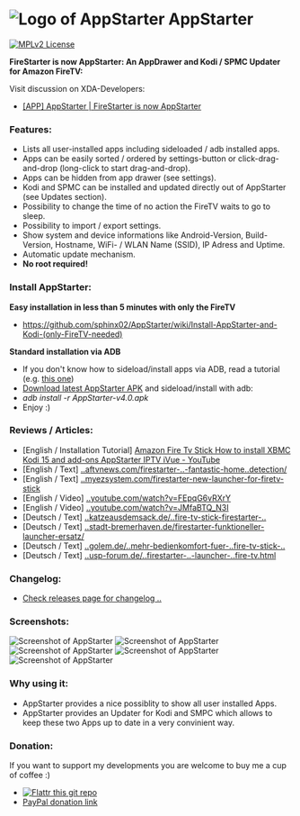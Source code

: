 ![Logo of AppStarter](https://raw.githubusercontent.com/sphinx02/AppStarter/master/Screenshots/firestarter-logo_small.png "Logo of AppStarter") AppStarter
=========

[![MPLv2 License](http://img.shields.io/badge/license-MPLv2-blue.svg?style=flat-square)](https://www.mozilla.org/MPL/2.0/)

__FireStarter is now AppStarter: An AppDrawer and Kodi / SPMC Updater for Amazon FireTV:__

Visit discussion on XDA-Developers: 
 * <a href="http://forum.xda-developers.com/fire-tv/themes-apps/app-root-home-launcher-replacement-app-t3118135" target="_blank">[APP] AppStarter | FireStarter is now AppStarter</a>

### Features:
 
 * Lists all user-installed apps including sideloaded / adb installed apps.
 * Apps can be easily sorted / ordered by settings-button or click-drag-and-drop (long-click to start drag-and-drop).
 * Apps can be hidden from app drawer (see settings).
 * Kodi and SPMC can be installed and updated directly out of AppStarter (see Updates section).
 * Possibility to change the time of no action the FireTV waits to go to sleep.
 * Possibility to import / export settings.
 * Show system and device informations like Android-Version, Build-Version, Hostname, WiFi- / WLAN Name (SSID), IP Adress and Uptime.
 * Automatic update mechanism.
 * __No root required!__

### Install AppStarter:

__Easy installation in less than 5 minutes with only the FireTV__
 * https://github.com/sphinx02/AppStarter/wiki/Install-AppStarter-and-Kodi-(only-FireTV-needed)

__Standard installation via ADB__
 * If you don't know how to sideload/install apps via ADB, read a tutorial (e.g. <a href="http://kodi.wiki/view/HOW-TO:Install_Kodi_on_Fire_TV" target="_blank">this one</a>)
 * <a href="https://github.com/sphinx02/AppStarter/releases" target="_blank">Download latest AppStarter APK</a> and sideload/install with adb: 
 * _adb install -r AppStarter-v4.0.apk_
 * Enjoy :)
 
### Reviews / Articles:
 * [English / Installation Tutorial] <a href="https://www.youtube.com/watch?v=8_gkSeGBJP4" target="_blank">Amazon Fire Tv Stick How to install XBMC Kodi 15 and add-ons AppStarter IPTV iVue - YouTube</a>
 * [English /  Text] <a href="http://www.aftvnews.com/firestarter-is-a-non-root-launcher-replacement-with-fantastic-home-button-detection/" target="_blank">..aftvnews.com/firestarter-..-fantastic-home..detection/</a>
 * [English /  Text] <a href="http://myezsystem.com/firestarter-new-launcher-for-firetv-stick" target="_blank">..myezsystem.com/firestarter-new-launcher-for-firetv-stick</a>
 * [English / Video] <a href="https://www.youtube.com/watch?v=FEpqG6vRXrY" target="_blank">..youtube.com/watch?v=FEpqG6vRXrY</a>
 * [English / Video] <a href="https://www.youtube.com/watch?v=JMfaBTQ_N3I" target="_blank">..youtube.com/watch?v=JMfaBTQ_N3I</a>
 * [Deutsch /  Text] <a href="http://www.katzeausdemsack.de/2015/06/12/fire-tv-stick-firestarter-alternativer-launcher-ermoeglicht-belegung-der-home-taste/" target="_blank">..katzeausdemsack.de/..fire-tv-stick-firestarter-..</a>
 * [Deutsch /  Text] <a href="http://stadt-bremerhaven.de/firestarter-funktioneller-launcher-ersatz/" target="_blank">..stadt-bremerhaven.de/firestarter-funktioneller-launcher-ersatz/</a>
 * [Deutsch /  Text] <a href="http://www.golem.de/news/fire-starter-angeschaut-mehr-bedienkomfort-fuer-fire-tv-und-fire-tv-stick-1506-114626.html" target="_blank">..golem.de/..mehr-bedienkomfort-fuer-..fire-tv-stick-..</a>
 * [Deutsch /  Text] <a href="http://www.usp-forum.de/artikel-ratgeber/9513-firestarter-neue-alternative-launcher-f-r-amazon-fire-tv.html" target="_blank">..usp-forum.de/..firestarter-..-launcher-..fire-tv.html</a>
 
### Changelog:
 * [Check releases page for changelog ..](https://github.com/sphinx02/AppStarter/releases)

### Screenshots:

![Screenshot of AppStarter](https://raw.githubusercontent.com/sphinx02/AppStarter/master/Screenshots/firestarter_screenshot_01.png "Screenshot of AppStarter")
![Screenshot of AppStarter](https://raw.githubusercontent.com/sphinx02/AppStarter/master/Screenshots/firestarter_screenshot_02.png "Screenshot of AppStarter")
![Screenshot of AppStarter](https://raw.githubusercontent.com/sphinx02/AppStarter/master/Screenshots/firestarter_screenshot_03.png "Screenshot of AppStarter")
![Screenshot of AppStarter](https://raw.githubusercontent.com/sphinx02/AppStarter/master/Screenshots/firestarter_screenshot_04.png "Screenshot of AppStarter")
![Screenshot of AppStarter](https://raw.githubusercontent.com/sphinx02/AppStarter/master/Screenshots/firestarter_screenshot_05.png "Screenshot of AppStarter")

### Why using it:
 * AppStarter provides a nice possiblity to show all user installed Apps.
 * AppStarter provides an Updater for Kodi and SMPC which allows to keep these two Apps up to date in a very convinient way.
 
### Donation:
If you want to support my developments you are welcome to buy me a cup of coffee :)
 * [![Flattr this git repo](http://api.flattr.com/button/flattr-badge-large.png)](https://flattr.com/submit/auto?user_id=sphinx02&url=https://github.com/sphinx02/AppStarter&title=AppStarter&language=java&tags=github&category=software)
 * <a href="https://www.paypal.com/cgi-bin/webscr?cmd=_s-xclick&hosted_button_id=KKQ6VU34YGKYS" target="_blank">PayPal donation link</a>
